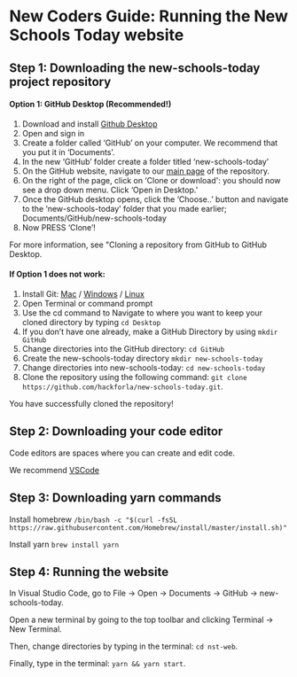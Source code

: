 
# New Coders Guide: Running the New Schools Today website  

## Step 1: Downloading the new-schools-today project repository

#### Option 1: GitHub Desktop (Recommended!)
1. Download and install [Github Desktop](https://desktop.github.com/)
2. Open and sign in
3. Create a folder called ‘GitHub’ on your computer. We recommend that you put it in ‘Documents’.
4. In the new ‘GitHub’ folder create a folder titled ‘new-schools-today’
5. On the GitHub website, navigate to our [main page](https://github.com/hackforla/new-schools-today) of the repository.
6. On the right of the page, click on ‘Clone or download': you should now see a drop down menu. Click ‘Open in Desktop.' 
7. Once the GitHub desktop opens, click the ‘Choose..’ button and navigate to the ‘new-schools-today’ folder that you made earlier; Documents/GitHub/new-schools-today
8. Now PRESS ‘Clone’!

For more information, see "Cloning a repository from GitHub to GitHub Desktop.


#### If Option 1 does not work:
1. Install Git: 
[Mac](https://git-scm.com/download/mac) /
[Windows](https://git-scm.com/download/win) / 
[Linux](https://git-scm.com/download/linux)
2. Open Terminal or command prompt
3. Use the cd command to Navigate to where you want to keep your cloned directory by typing
`cd Desktop`
4. If you don’t have one already, make a GitHub Directory by using 
`mkdir GitHub`
5. Change directories into the GitHub directory:
`cd GitHub`
6. Create the new-schools-today directory
`mkdir new-schools-today`
7. Change directories into new-schools-today: 
`cd new-schools-today`
8. Clone the repository using the following command: 
`git clone https://github.com/hackforla/new-schools-today.git`. 

You have successfully cloned the repository!


## Step 2: Downloading your code editor

Code editors are spaces where you can create and edit code. 

We recommend [VSCode](https://code.visualstudio.com/Download)

## Step 3: Downloading yarn commands
Install homebrew
`/bin/bash -c "$(curl -fsSL https://raw.githubusercontent.com/Homebrew/install/master/install.sh)"
`

Install yarn
`brew install yarn`


## Step 4: Running the website

In Visual Studio Code, go to File -> Open -> Documents -> GitHub -> new-schools-today. 


Open a new terminal by going to the top toolbar and clicking Terminal -> New Terminal. 

Then, change directories by typing in the terminal: ```cd nst-web```. 

Finally, type in the terminal: ```yarn && yarn start```.


